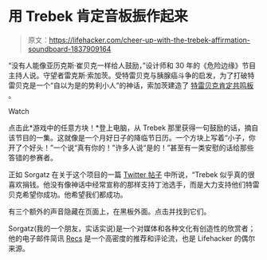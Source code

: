 # 用 Trebek 肯定音板振作起来

> 原文：<https://lifehacker.com/cheer-up-with-the-trebek-affirmation-soundboard-1837909164>

“没有人能像亚历克斯·崔贝克一样给人鼓励，”设计师和 30 年的《危险边缘》节目主持人说。守望者雷克斯·索加茨。受特雷贝克与胰腺癌斗争的启发，为了打破特雷贝克是一个“自以为是的势利小人”的神话，索加茨建造了 [特雷贝克肯定共鸣板](http://trebek-affirmations.com/) 。

Watch

点击此*游戏中的任意方块！*登上电脑，从 Trebek 那里获得一句鼓励的话，摘自该节目的一集。这就像是一个月好日子的降临节日历。一个方块上写着“小子，你开了个好头！”一个说“真有你的！”许多人说“是的！”甚至有一类安慰的话给那些答错的参赛者。

正如 Sorgatz 在关于这个项目的一篇 [Twitter 帖子](https://twitter.com/fimoculous/status/1168920990610591748) 中所说，“Trebek 似乎真的很喜欢捐钱。他没有像神话中经常宣称的那样支持丁池选手，而是大力支持他们特雷贝克希望你成功。他希望我们都成功。

有三个额外的声音隐藏在页面上，在黑板外面。点击并找到它们。

Sorgatz(我的一个朋友，实话实说)是一个对媒体和各种文化有创造性的欣赏者；他的电子邮件简讯 [Recs](http://fimoculous.com/recs/) 是一个高密度的推荐和评论流，也是 Lifehacker 的偶尔来源。